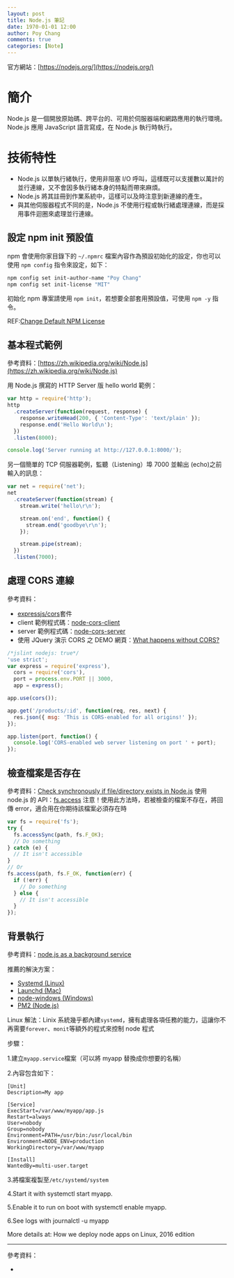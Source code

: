 ```yaml
---
layout: post
title: Node.js 筆記
date: 1970-01-01 12:00
author: Poy Chang
comments: true
categories: [Note]
---
```


官方網站：[https://nodejs.org/](https://nodejs.org/)

# 簡介

Node.js 是一個開放原始碼、跨平台的、可用於伺服器端和網路應用的執行環境。Node.js 應用 JavaScript 語言寫成，在 Node.js 執行時執行。

# 技術特性

- Node.js 以單執行緒執行，使用非阻塞 I/O 呼叫，這樣既可以支援數以萬計的並行連線，又不會因多執行緒本身的特點而帶來麻煩。
- Node.js 將其註冊到作業系統中，這樣可以及時注意到新連線的產生。
- 與其他伺服器程式不同的是，Node.js 不使用行程或執行緒處理連線，而是採用事件迴圈來處理並行連線。


## 設定 npm init 預設值

npm 會使用你家目錄下的 `~/.npmrc` 檔案內容作為預設初始化的設定，你也可以使用 `npm config` 指令來設定，如下：

```bash
npm config set init-author-name "Poy Chang"
npm config set init-license "MIT"
```

初始化 npm 專案請使用 `npm init`，若想要全部套用預設值，可使用 `npm -y` 指令。

REF:[Change Default NPM License](https://jaketrent.com/post/change-default-npm-license/)

## 基本程式範例

參考資料：[https://zh.wikipedia.org/wiki/Node.js](https://zh.wikipedia.org/wiki/Node.js)

用 Node.js 撰寫的 HTTP Server 版 hello world 範例：

```javascript
var http = require('http');
http
  .createServer(function(request, response) {
    response.writeHead(200, { 'Content-Type': 'text/plain' });
    response.end('Hello World\n');
  })
  .listen(8000);

console.log('Server running at http://127.0.0.1:8000/');
```

另一個簡單的 TCP 伺服器範例，監聽（Listening）埠 7000 並輸出 (echo)之前輸入的訊息：

```javascript
var net = require('net');
net
  .createServer(function(stream) {
    stream.write('hello\r\n');

    stream.on('end', function() {
      stream.end('goodbye\r\n');
    });

    stream.pipe(stream);
  })
  .listen(7000);
```

## 處理 CORS 連線

參考資料：

- [expressjs/cors](https://github.com/expressjs/cors)套件
- client 範例程式碼：[node-cors-client](https://github.com/TroyGoode/node-cors-client)
- server 範例程式碼：[node-cors-server](https://github.com/TroyGoode/node-cors-server)
- 使用 JQuery 演示 CORS 之 DEMO 網頁：[What happens without CORS?](http://node-cors-client.herokuapp.com/)

```javascript
/*jslint nodejs: true*/
'use strict';
var express = require('express'),
  cors = require('cors'),
  port = process.env.PORT || 3000,
  app = express();

app.use(cors());

app.get('/products/:id', function(req, res, next) {
  res.json({ msg: 'This is CORS-enabled for all origins!' });
});

app.listen(port, function() {
  console.log('CORS-enabled web server listening on port ' + port);
});
```

## 檢查檔案是否存在

參考資料：[Check synchronously if file/directory exists in Node.js](http://stackoverflow.com/questions/4482686/check-synchronously-if-file-directory-exists-in-node-js)
使用 node.js 的 API：[fs.access](https://nodejs.org/api/fs.html#fs_fs_access_path_mode_callback)
注意！使用此方法時，若被檢查的檔案不存在，將回傳 error，適合用在你期待該檔案必須存在時

```javascript
var fs = require('fs');
try {
  fs.accessSync(path, fs.F_OK);
  // Do something
} catch (e) {
  // It isn't accessible
}
// Or
fs.access(path, fs.F_OK, function(err) {
  if (!err) {
    // Do something
  } else {
    // It isn't accessible
  }
});
```

## 背景執行

參考資料：[node.js as a background service](http://stackoverflow.com/questions/4018154/node-js-as-a-background-service)

推薦的解決方案：

- [Systemd (Linux)](http://stackoverflow.com/a/29042953/339122)
- [Launchd (Mac)](http://stackoverflow.com/a/25998406/339122)
- [node-windows (Windows)](http://stackoverflow.com/a/15616912/339122)
- [PM2 (Node.js)](http://stackoverflow.com/a/17005935/339122)

Linux 解法：Linix 系統幾乎都內建`systemd`，擁有處理各項任務的能力，這讓你不再需要`forever`、`monit`等額外的程式來控制 node 程式

步驟：

1.建立`myapp.service`檔案（可以將 myapp 替換成你想要的名稱）

2.內容包含如下：

```
[Unit]
Description=My app

[Service]
ExecStart=/var/www/myapp/app.js
Restart=always
User=nobody
Group=nobody
Environment=PATH=/usr/bin:/usr/local/bin
Environment=NODE_ENV=production
WorkingDirectory=/var/www/myapp

[Install]
WantedBy=multi-user.target
```

3.將檔案複製至`/etc/systemd/system`

4.Start it with systemctl start myapp.

5.Enable it to run on boot with systemctl enable myapp.

6.See logs with journalctl -u myapp

More details at: How we deploy node apps on Linux, 2016 edition

---

參考資料：

- []()
